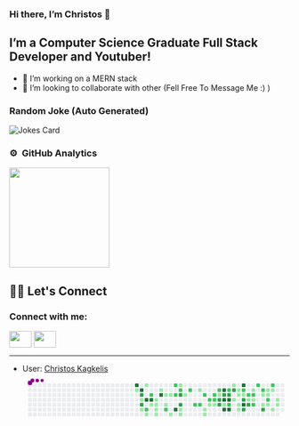 ### Hi there, I’m Christos 👋
## I’m a  Computer Science Graduate Full Stack Developer and Youtuber! 
- 🔭 I’m  working on a MERN stack  
- 👯 I’m looking to collaborate with other (Fell Free To Message Me :) )


### Random Joke (Auto Generated)

![Jokes Card](https://readme-jokes.vercel.app/api)


### ⚙️ &nbsp;GitHub Analytics

<p align="left">
<a href="https://github.com/chriskappa">

  <img height="180em" src="https://github-readme-stats-eight-theta.vercel.app/api/top-langs/?username=chriskappa&layout=compact&langs_count=8&theme=algolia"/>
</a>
</p>

## 🙋‍♀️ Let's Connect
<h3 align="left">Connect with me:</h3>
<p align="left">
<!-- <a href="your link" target="blank"><img align="center" src="https://cdn.jsdelivr.net/npm/simple-icons@3.0.1/icons/twitter.svg" alt="" height="30" width="40" /></a> -->
<a href="https://www.linkedin.com/in/christos-kagkelis-640a7b203/"  target="_blank"><img align="center" src="https://cdn.jsdelivr.net/npm/simple-icons@3.0.1/icons/linkedin.svg" alt="" height="30" width="40" /></a>
<!-- <a href="link" target="blank"><img align="center" src="https://cdn.jsdelivr.net/npm/simple-icons@3.0.1/icons/instagram.svg" alt="" height="30" width="40" /></a> -->
<a href="https://www.youtube.com/c/TopTenGR"  target="_blank"><img align="center" src="https://cdn.jsdelivr.net/npm/simple-icons@3.0.1/icons/youtube.svg" alt="" height="30" width="40" /></a>
</p>

<hr/>

* User: [Christos Kagkelis](https://github.com/chriskappa)
<svg viewBox="-16 -32 880 192" width="880" height="192" xmlns="http://www.w3.org/2000/svg"><desc>Generated with https://github.com/Platane/snk</desc><style>@keyframes c0{80.3%{fill:var(--c4)}80.32%,to{fill:var(--ce)}}@keyframes c1{5.24%{fill:var(--c1)}5.26%,to{fill:var(--ce)}}@keyframes c2{79.86%{fill:var(--c4)}79.88%,to{fill:var(--ce)}}@keyframes c3{61.26%{fill:var(--c3)}61.28%,to{fill:var(--ce)}}@keyframes c4{61.04%{fill:var(--c1)}61.06%,to{fill:var(--ce)}}@keyframes c5{77.45%{fill:var(--c3)}77.47%,to{fill:var(--ce)}}@keyframes c6{6.34%{fill:var(--c1)}6.36%,to{fill:var(--ce)}}@keyframes c7{10.27%{fill:var(--c1)}10.29%,to{fill:var(--ce)}}@keyframes c8{77.89%{fill:var(--c4)}77.91%,to{fill:var(--ce)}}@keyframes c9{42.44%{fill:var(--c2)}42.46%,to{fill:var(--ce)}}@keyframes ca{6.77%{fill:var(--c1)}6.79%,to{fill:var(--ce)}}@keyframes cb{43.75%{fill:var(--c2)}43.77%,to{fill:var(--ce)}}@keyframes cc{78.11%{fill:var(--c4)}78.13%,to{fill:var(--ce)}}@keyframes cd{11.81%{fill:var(--c1)}11.83%,to{fill:var(--ce)}}@keyframes ce{7.87%{fill:var(--c1)}7.89%,to{fill:var(--ce)}}@keyframes cf{7.65%{fill:var(--c1)}7.67%,to{fill:var(--ce)}}@keyframes cg{7.43%{fill:var(--c1)}7.45%,to{fill:var(--ce)}}@keyframes ch{7.21%{fill:var(--c1)}7.23%,to{fill:var(--ce)}}@keyframes ci{9.4%{fill:var(--c1)}9.42%,to{fill:var(--ce)}}@keyframes cj{78.76%{fill:var(--c4)}78.78%,to{fill:var(--ce)}}@keyframes ck{8.52%{fill:var(--c1)}8.54%,to{fill:var(--ce)}}@keyframes cl{12.9%{fill:var(--c1)}12.92%,to{fill:var(--ce)}}@keyframes cm{41.57%{fill:var(--c2)}41.59%,to{fill:var(--ce)}}@keyframes cn{8.74%{fill:var(--c1)}8.76%,to{fill:var(--ce)}}@keyframes co{13.56%{fill:var(--c1)}13.58%,to{fill:var(--ce)}}@keyframes cp{40.03%{fill:var(--c2)}40.05%,to{fill:var(--ce)}}@keyframes cq{40.47%{fill:var(--c2)}40.49%,to{fill:var(--ce)}}@keyframes cr{83.14%{fill:var(--c4)}83.16%,to{fill:var(--ce)}}@keyframes cs{15.74%{fill:var(--c1)}15.76%,to{fill:var(--ce)}}@keyframes ct{39.6%{fill:var(--c2)}39.62%,to{fill:var(--ce)}}@keyframes cu{75.26%{fill:var(--c3)}75.28%,to{fill:var(--ce)}}@keyframes cv{74.83%{fill:var(--c3)}74.85%,to{fill:var(--ce)}}@keyframes cw{14.21%{fill:var(--c1)}14.23%,to{fill:var(--ce)}}@keyframes cx{13.99%{fill:var(--c1)}14.01%,to{fill:var(--ce)}}@keyframes cy{15.09%{fill:var(--c1)}15.11%,to{fill:var(--ce)}}@keyframes cz{39.16%{fill:var(--c2)}39.18%,to{fill:var(--ce)}}@keyframes c10{38.28%{fill:var(--c2)}38.3%,to{fill:var(--ce)}}@keyframes c11{17.28%{fill:var(--c1)}17.3%,to{fill:var(--ce)}}@keyframes c12{38.06%{fill:var(--c2)}38.08%,to{fill:var(--ce)}}@keyframes c13{37.41%{fill:var(--c2)}37.43%,to{fill:var(--ce)}}@keyframes c14{19.25%{fill:var(--c1)}19.27%,to{fill:var(--ce)}}@keyframes c15{19.46%{fill:var(--c1)}19.48%,to{fill:var(--ce)}}@keyframes c16{36.97%{fill:var(--c2)}36.99%,to{fill:var(--ce)}}@keyframes c17{18.37%{fill:var(--c1)}18.39%,to{fill:var(--ce)}}@keyframes c18{36.53%{fill:var(--c2)}36.55%,to{fill:var(--ce)}}@keyframes c19{36.75%{fill:var(--c2)}36.77%,to{fill:var(--ce)}}@keyframes c1a{18.59%{fill:var(--c1)}18.61%,to{fill:var(--ce)}}@keyframes c1b{36.1%{fill:var(--c2)}36.12%,to{fill:var(--ce)}}@keyframes c1c{36.31%{fill:var(--c1)}36.33%,to{fill:var(--ce)}}@keyframes c1d{67.17%{fill:var(--c3)}67.19%,to{fill:var(--ce)}}@keyframes c1e{56.01%{fill:var(--c3)}56.03%,to{fill:var(--ce)}}@keyframes c1f{86.64%{fill:var(--c4)}86.66%,to{fill:var(--ce)}}@keyframes c1g{66.73%{fill:var(--c3)}66.75%,to{fill:var(--ce)}}@keyframes c1h{86.2%{fill:var(--c4)}86.22%,to{fill:var(--ce)}}@keyframes c1i{55.79%{fill:var(--c1)}55.81%,to{fill:var(--ce)}}@keyframes c1j{85.33%{fill:var(--c4)}85.35%,to{fill:var(--ce)}}@keyframes c1k{65.85%{fill:var(--c2)}65.87%,to{fill:var(--ce)}}@keyframes c1l{66.51%{fill:var(--c3)}66.53%,to{fill:var(--ce)}}@keyframes c1m{85.99%{fill:var(--c4)}86.01%,to{fill:var(--ce)}}@keyframes c1n{55.57%{fill:var(--c2)}55.59%,to{fill:var(--ce)}}@keyframes c1o{85.55%{fill:var(--c4)}85.57%,to{fill:var(--ce)}}@keyframes c1p{22.53%{fill:var(--c1)}22.55%,to{fill:var(--ce)}}@keyframes c1q{66.07%{fill:var(--c3)}66.09%,to{fill:var(--ce)}}@keyframes c1r{31.06%{fill:var(--c1)}31.08%,to{fill:var(--ce)}}@keyframes c1s{22.09%{fill:var(--c1)}22.11%,to{fill:var(--ce)}}@keyframes c1t{21.87%{fill:var(--c1)}21.89%,to{fill:var(--ce)}}@keyframes c1u{21.43%{fill:var(--c1)}21.45%,to{fill:var(--ce)}}@keyframes c1v{21.22%{fill:var(--c1)}21.24%,to{fill:var(--ce)}}@keyframes c1w{87.74%{fill:var(--c4)}87.76%,to{fill:var(--ce)}}@keyframes c1x{48.57%{fill:var(--c2)}48.59%,to{fill:var(--ce)}}@keyframes c1y{34.34%{fill:var(--c1)}34.36%,to{fill:var(--ce)}}@keyframes c1z{68.7%{fill:var(--c3)}68.72%,to{fill:var(--ce)}}@keyframes c20{89.05%{fill:var(--c4)}89.07%,to{fill:var(--ce)}}@keyframes c21{69.57%{fill:var(--c3)}69.59%,to{fill:var(--ce)}}@keyframes c22{34.13%{fill:var(--c2)}34.15%,to{fill:var(--ce)}}@keyframes c23{33.91%{fill:var(--c1)}33.93%,to{fill:var(--ce)}}@keyframes c24{69.14%{fill:var(--c3)}69.16%,to{fill:var(--ce)}}@keyframes c25{24.06%{fill:var(--c1)}24.08%,to{fill:var(--ce)}}@keyframes c26{49.22%{fill:var(--c2)}49.24%,to{fill:var(--ce)}}@keyframes c27{33.69%{fill:var(--c1)}33.71%,to{fill:var(--ce)}}@keyframes c28{49.66%{fill:var(--c2)}49.68%,to{fill:var(--ce)}}@keyframes c29{51.63%{fill:var(--c2)}51.65%,to{fill:var(--ce)}}@keyframes c2a{51.19%{fill:var(--c2)}51.21%,to{fill:var(--ce)}}@keyframes c2b{24.72%{fill:var(--c1)}24.74%,to{fill:var(--ce)}}@keyframes c2c{26.9%{fill:var(--c1)}26.92%,to{fill:var(--ce)}}@keyframes c2d{70.89%{fill:var(--c3)}70.91%,to{fill:var(--ce)}}@keyframes c2e{25.15%{fill:var(--c1)}25.17%,to{fill:var(--ce)}}@keyframes c2f{24.94%{fill:var(--c1)}24.96%,to{fill:var(--ce)}}@keyframes c2g{50.54%{fill:var(--c2)}50.56%,to{fill:var(--ce)}}@keyframes c2h{26.69%{fill:var(--c1)}26.71%,to{fill:var(--ce)}}@keyframes c2i{52.73%{fill:var(--c2)}52.75%,to{fill:var(--ce)}}@keyframes c2j{25.37%{fill:var(--c1)}25.39%,to{fill:var(--ce)}}@keyframes c2k{28.44%{fill:var(--c1)}28.46%,to{fill:var(--ce)}}@keyframes c2l{26.03%{fill:var(--c1)}26.05%,to{fill:var(--ce)}}@keyframes c2m{26.25%{fill:var(--c1)}26.27%,to{fill:var(--ce)}}@keyframes u0{5.24%{transform:scale(0,1)}5.26%,6.34%{transform:scale(.02,1)}6.36%,6.77%{transform:scale(.05,1)}6.79%,7.21%{transform:scale(.07,1)}7.23%,7.43%{transform:scale(.1,1)}7.45%,7.65%{transform:scale(.12,1)}7.67%,7.87%{transform:scale(.15,1)}7.89%,8.52%{transform:scale(.17,1)}8.54%,8.74%{transform:scale(.2,1)}8.76%,9.4%{transform:scale(.22,1)}10.27%,9.42%{transform:scale(.24,1)}10.29%,11.81%{transform:scale(.27,1)}11.83%,12.9%{transform:scale(.29,1)}12.92%,13.56%{transform:scale(.32,1)}13.58%,13.99%{transform:scale(.34,1)}14.01%,14.21%{transform:scale(.37,1)}14.23%,15.09%{transform:scale(.39,1)}15.11%,15.74%{transform:scale(.41,1)}15.76%,17.28%{transform:scale(.44,1)}17.3%,18.37%{transform:scale(.46,1)}18.39%,18.59%{transform:scale(.49,1)}18.61%,19.25%{transform:scale(.51,1)}19.27%,19.46%{transform:scale(.54,1)}19.48%,21.22%{transform:scale(.56,1)}21.24%,21.43%{transform:scale(.59,1)}21.45%,21.87%{transform:scale(.61,1)}21.89%,22.09%{transform:scale(.63,1)}22.11%,22.53%{transform:scale(.66,1)}22.55%,24.06%{transform:scale(.68,1)}24.08%,24.72%{transform:scale(.71,1)}24.74%,24.94%{transform:scale(.73,1)}24.96%,25.15%{transform:scale(.76,1)}25.17%,25.37%{transform:scale(.78,1)}25.39%,26.03%{transform:scale(.8,1)}26.05%,26.25%{transform:scale(.83,1)}26.27%,26.69%{transform:scale(.85,1)}26.71%,26.9%{transform:scale(.88,1)}26.92%,28.44%{transform:scale(.9,1)}28.46%,31.06%{transform:scale(.93,1)}31.08%,33.69%{transform:scale(.95,1)}33.71%,33.91%{transform:scale(.98,1)}33.93%,to{transform:scale(1,1)}}@keyframes u1{34.13%{transform:scale(0,1)}34.15%,to{transform:scale(1,1)}}@keyframes u2{34.34%{transform:scale(0,1)}34.36%,to{transform:scale(1,1)}}@keyframes u3{36.1%{transform:scale(0,1)}36.12%,to{transform:scale(1,1)}}@keyframes u4{36.31%{transform:scale(0,1)}36.33%,to{transform:scale(1,1)}}@keyframes u5{36.53%{transform:scale(0,1)}36.55%,36.75%{transform:scale(.05,1)}36.77%,36.97%{transform:scale(.1,1)}36.99%,37.41%{transform:scale(.14,1)}37.43%,38.06%{transform:scale(.19,1)}38.08%,38.28%{transform:scale(.24,1)}38.3%,39.16%{transform:scale(.29,1)}39.18%,39.6%{transform:scale(.33,1)}39.62%,40.03%{transform:scale(.38,1)}40.05%,40.47%{transform:scale(.43,1)}40.49%,41.57%{transform:scale(.48,1)}41.59%,42.44%{transform:scale(.52,1)}42.46%,43.75%{transform:scale(.57,1)}43.77%,48.57%{transform:scale(.62,1)}48.59%,49.22%{transform:scale(.67,1)}49.24%,49.66%{transform:scale(.71,1)}49.68%,50.54%{transform:scale(.76,1)}50.56%,51.19%{transform:scale(.81,1)}51.21%,51.63%{transform:scale(.86,1)}51.65%,52.73%{transform:scale(.9,1)}52.75%,55.57%{transform:scale(.95,1)}55.59%,to{transform:scale(1,1)}}@keyframes u6{55.79%{transform:scale(0,1)}55.81%,to{transform:scale(1,1)}}@keyframes u7{56.01%{transform:scale(0,1)}56.03%,to{transform:scale(1,1)}}@keyframes u8{61.04%{transform:scale(0,1)}61.06%,to{transform:scale(1,1)}}@keyframes u9{61.26%{transform:scale(0,1)}61.28%,to{transform:scale(1,1)}}@keyframes ua{65.85%{transform:scale(0,1)}65.87%,to{transform:scale(1,1)}}@keyframes ub{66.07%{transform:scale(0,1)}66.09%,66.51%{transform:scale(.09,1)}66.53%,66.73%{transform:scale(.18,1)}66.75%,67.17%{transform:scale(.27,1)}67.19%,68.7%{transform:scale(.36,1)}68.72%,69.14%{transform:scale(.45,1)}69.16%,69.57%{transform:scale(.55,1)}69.59%,70.89%{transform:scale(.64,1)}70.91%,74.83%{transform:scale(.73,1)}74.85%,75.26%{transform:scale(.82,1)}75.28%,77.45%{transform:scale(.91,1)}77.47%,to{transform:scale(1,1)}}@keyframes uc{77.89%{transform:scale(0,1)}77.91%,78.11%{transform:scale(.08,1)}78.13%,78.76%{transform:scale(.15,1)}78.78%,79.86%{transform:scale(.23,1)}79.88%,80.3%{transform:scale(.31,1)}80.32%,83.14%{transform:scale(.38,1)}83.16%,85.33%{transform:scale(.46,1)}85.35%,85.55%{transform:scale(.54,1)}85.57%,85.99%{transform:scale(.62,1)}86.01%,86.2%{transform:scale(.69,1)}86.22%,86.64%{transform:scale(.77,1)}86.66%,87.74%{transform:scale(.85,1)}87.76%,89.05%{transform:scale(.92,1)}89.07%,to{transform:scale(1,1)}}@keyframes s0{0%,99.78%{transform:translate(0,-16px)}.22%{transform:translate(0,0)}4.81%{transform:translate(336px,0)}5.03%{transform:translate(336px,16px)}5.25%,80.53%{transform:translate(352px,16px)}6.13%{transform:translate(352px,80px)}6.35%{transform:translate(368px,80px)}6.56%{transform:translate(368px,96px)}7.22%{transform:translate(416px,96px)}7.88%,76.59%{transform:translate(416px,48px)}76.15%,8.32%{transform:translate(448px,48px)}40.92%,75.93%,8.53%{transform:translate(448px,32px)}8.75%{transform:translate(464px,32px)}8.97%{transform:translate(464px,16px)}78.99%,9.41%{transform:translate(432px,16px)}9.63%{transform:translate(432px,0)}10.28%{transform:translate(384px,0)}10.5%,61.71%{transform:translate(384px,16px)}10.94%{transform:translate(416px,16px)}11.6%,43.11%,76.81%{transform:translate(416px,64px)}11.82%{transform:translate(400px,64px)}12.04%{transform:translate(400px,80px)}12.47%{transform:translate(432px,80px)}12.69%{transform:translate(432px,64px)}13.13%{transform:translate(464px,64px)}13.57%{transform:translate(464px,96px)}14%{transform:translate(496px,96px)}14.22%{transform:translate(496px,80px)}14.44%,57.77%{transform:translate(512px,80px)}15.54%{transform:translate(512px,0)}15.75%,39.82%{transform:translate(496px,0)}15.97%{transform:translate(496px,-16px)}16.85%{transform:translate(560px,-16px)}17.72%{transform:translate(560px,48px)}17.94%{transform:translate(576px,48px)}18.16%{transform:translate(576px,64px)}18.6%{transform:translate(608px,64px)}18.82%{transform:translate(608px,80px)}19.26%{transform:translate(576px,80px)}19.47%{transform:translate(576px,96px)}21.01%,30.2%,31.95%{transform:translate(688px,96px)}22.32%,35.01%,48.14%{transform:translate(688px,0)}22.54%{transform:translate(672px,0)}22.76%{transform:translate(672px,-16px)}23.63%{transform:translate(736px,-16px)}24.07%,49.02%{transform:translate(736px,16px)}24.29%{transform:translate(752px,16px)}24.51%{transform:translate(752px,32px)}24.95%{transform:translate(784px,32px)}25.16%,50.98%{transform:translate(784px,16px)}25.6%{transform:translate(816px,16px)}26.26%{transform:translate(816px,64px)}26.91%{transform:translate(768px,64px)}27.35%{transform:translate(768px,32px)}27.79%,53.17%{transform:translate(800px,32px)}28.45%{transform:translate(800px,80px)}28.67%{transform:translate(784px,80px)}28.88%{transform:translate(784px,96px)}30.85%,68.49%{transform:translate(688px,48px)}31.07%{transform:translate(672px,48px)}31.29%{transform:translate(672px,64px)}31.51%,55.14%,68.27%,72.21%{transform:translate(688px,64px)}32.6%{transform:translate(736px,96px)}32.82%{transform:translate(736px,80px)}33.04%{transform:translate(752px,80px)}33.48%{transform:translate(752px,48px)}33.92%,68.93%{transform:translate(720px,48px)}34.14%{transform:translate(720px,32px)}34.57%,54.7%{transform:translate(688px,32px)}35.89%,47.26%{transform:translate(624px,0)}36.32%,66.96%{transform:translate(624px,32px)}36.54%{transform:translate(608px,32px)}36.76%{transform:translate(608px,48px)}36.98%{transform:translate(592px,48px)}37.2%{transform:translate(592px,32px)}37.64%{transform:translate(560px,32px)}38.07%{transform:translate(560px,64px)}38.29%{transform:translate(544px,64px)}38.95%{transform:translate(544px,16px)}39.61%{transform:translate(496px,16px)}40.04%{transform:translate(480px,0)}40.48%{transform:translate(480px,32px)}41.58%{transform:translate(448px,80px)}42.45%{transform:translate(384px,80px)}42.67%{transform:translate(384px,64px)}43.54%{transform:translate(416px,32px)}43.76%{transform:translate(400px,32px)}43.98%,61.93%{transform:translate(400px,16px)}47.05%{transform:translate(624px,16px)}48.36%{transform:translate(688px,16px)}49.67%{transform:translate(736px,64px)}50.33%{transform:translate(784px,64px)}51.2%{transform:translate(768px,16px)}51.42%{transform:translate(768px,0)}51.64%{transform:translate(752px,0)}51.86%{transform:translate(752px,-16px)}52.52%{transform:translate(800px,-16px)}57.33%{transform:translate(528px,64px)}57.55%{transform:translate(528px,80px)}57.99%{transform:translate(512px,96px)}60.18%{transform:translate(352px,96px)}60.83%{transform:translate(352px,48px)}61.05%,77.68%{transform:translate(368px,48px)}61.27%{transform:translate(368px,32px)}61.49%{transform:translate(384px,32px)}62.14%{transform:translate(400px,0)}65.65%{transform:translate(656px,0)}65.86%{transform:translate(656px,16px)}66.08%{transform:translate(672px,16px)}66.3%{transform:translate(672px,32px)}67.4%{transform:translate(624px,64px)}69.37%{transform:translate(720px,80px)}69.58%{transform:translate(704px,80px)}69.8%{transform:translate(704px,96px)}70.68%{transform:translate(768px,96px)}70.9%{transform:translate(768px,80px)}71.99%{transform:translate(688px,80px)}74.84%{transform:translate(496px,64px)}75.27%{transform:translate(496px,32px)}77.46%{transform:translate(368px,64px)}78.56%{transform:translate(432px,48px)}79.87%{transform:translate(368px,16px)}80.09%{transform:translate(368px,0)}80.31%{transform:translate(352px,0)}82.28%{transform:translate(480px,16px)}83.15%{transform:translate(480px,80px)}85.56%{transform:translate(656px,80px)}86%{transform:translate(656px,48px)}86.21%{transform:translate(640px,48px)}86.65%{transform:translate(640px,16px)}87.53%,88.4%{transform:translate(704px,16px)}87.75%{transform:translate(704px,0)}87.96%{transform:translate(720px,0)}88.18%{transform:translate(720px,16px)}89.06%{transform:translate(704px,64px)}97.59%{transform:translate(80px,64px)}98.25%{transform:translate(80px,16px)}98.47%{transform:translate(64px,16px)}98.69%{transform:translate(64px,0)}98.91%{transform:translate(48px,0)}99.12%{transform:translate(48px,-16px)}}@keyframes s1{0%,99.78%{transform:translate(16px,-16px)}.22%{transform:translate(0,-16px)}.44%{transform:translate(0,0)}5.03%{transform:translate(336px,0)}5.25%{transform:translate(336px,16px)}5.47%,80.74%{transform:translate(352px,16px)}6.35%{transform:translate(352px,80px)}6.56%{transform:translate(368px,80px)}6.78%{transform:translate(368px,96px)}7.44%{transform:translate(416px,96px)}76.81%,8.1%{transform:translate(416px,48px)}76.37%,8.53%{transform:translate(448px,48px)}41.14%,76.15%,8.75%{transform:translate(448px,32px)}8.97%{transform:translate(464px,32px)}9.19%{transform:translate(464px,16px)}79.21%,9.63%{transform:translate(432px,16px)}9.85%{transform:translate(432px,0)}10.5%{transform:translate(384px,0)}10.72%,61.93%{transform:translate(384px,16px)}11.16%{transform:translate(416px,16px)}11.82%,43.33%,77.02%{transform:translate(416px,64px)}12.04%{transform:translate(400px,64px)}12.25%{transform:translate(400px,80px)}12.69%{transform:translate(432px,80px)}12.91%{transform:translate(432px,64px)}13.35%{transform:translate(464px,64px)}13.79%{transform:translate(464px,96px)}14.22%{transform:translate(496px,96px)}14.44%{transform:translate(496px,80px)}14.66%,57.99%{transform:translate(512px,80px)}15.75%{transform:translate(512px,0)}15.97%,40.04%{transform:translate(496px,0)}16.19%{transform:translate(496px,-16px)}17.07%{transform:translate(560px,-16px)}17.94%{transform:translate(560px,48px)}18.16%{transform:translate(576px,48px)}18.38%{transform:translate(576px,64px)}18.82%{transform:translate(608px,64px)}19.04%{transform:translate(608px,80px)}19.47%{transform:translate(576px,80px)}19.69%{transform:translate(576px,96px)}21.23%,30.42%,32.17%{transform:translate(688px,96px)}22.54%,35.23%,48.36%{transform:translate(688px,0)}22.76%{transform:translate(672px,0)}22.98%{transform:translate(672px,-16px)}23.85%{transform:translate(736px,-16px)}24.29%,49.23%{transform:translate(736px,16px)}24.51%{transform:translate(752px,16px)}24.73%{transform:translate(752px,32px)}25.16%{transform:translate(784px,32px)}25.38%,51.2%{transform:translate(784px,16px)}25.82%{transform:translate(816px,16px)}26.48%{transform:translate(816px,64px)}27.13%{transform:translate(768px,64px)}27.57%{transform:translate(768px,32px)}28.01%,53.39%{transform:translate(800px,32px)}28.67%{transform:translate(800px,80px)}28.88%{transform:translate(784px,80px)}29.1%{transform:translate(784px,96px)}31.07%,68.71%{transform:translate(688px,48px)}31.29%{transform:translate(672px,48px)}31.51%{transform:translate(672px,64px)}31.73%,55.36%,68.49%,72.43%{transform:translate(688px,64px)}32.82%{transform:translate(736px,96px)}33.04%{transform:translate(736px,80px)}33.26%{transform:translate(752px,80px)}33.7%{transform:translate(752px,48px)}34.14%,69.15%{transform:translate(720px,48px)}34.35%{transform:translate(720px,32px)}34.79%,54.92%{transform:translate(688px,32px)}36.11%,47.48%{transform:translate(624px,0)}36.54%,67.18%{transform:translate(624px,32px)}36.76%{transform:translate(608px,32px)}36.98%{transform:translate(608px,48px)}37.2%{transform:translate(592px,48px)}37.42%{transform:translate(592px,32px)}37.86%{transform:translate(560px,32px)}38.29%{transform:translate(560px,64px)}38.51%{transform:translate(544px,64px)}39.17%{transform:translate(544px,16px)}39.82%{transform:translate(496px,16px)}40.26%{transform:translate(480px,0)}40.7%{transform:translate(480px,32px)}41.79%{transform:translate(448px,80px)}42.67%{transform:translate(384px,80px)}42.89%{transform:translate(384px,64px)}43.76%{transform:translate(416px,32px)}43.98%{transform:translate(400px,32px)}44.2%,62.14%{transform:translate(400px,16px)}47.26%{transform:translate(624px,16px)}48.58%{transform:translate(688px,16px)}49.89%{transform:translate(736px,64px)}50.55%{transform:translate(784px,64px)}51.42%{transform:translate(768px,16px)}51.64%{transform:translate(768px,0)}51.86%{transform:translate(752px,0)}52.08%{transform:translate(752px,-16px)}52.74%{transform:translate(800px,-16px)}57.55%{transform:translate(528px,64px)}57.77%{transform:translate(528px,80px)}58.21%{transform:translate(512px,96px)}60.39%{transform:translate(352px,96px)}61.05%{transform:translate(352px,48px)}61.27%,77.9%{transform:translate(368px,48px)}61.49%{transform:translate(368px,32px)}61.71%{transform:translate(384px,32px)}62.36%{transform:translate(400px,0)}65.86%{transform:translate(656px,0)}66.08%{transform:translate(656px,16px)}66.3%{transform:translate(672px,16px)}66.52%{transform:translate(672px,32px)}67.61%{transform:translate(624px,64px)}69.58%{transform:translate(720px,80px)}69.8%{transform:translate(704px,80px)}70.02%{transform:translate(704px,96px)}70.9%{transform:translate(768px,96px)}71.12%{transform:translate(768px,80px)}72.21%{transform:translate(688px,80px)}75.05%{transform:translate(496px,64px)}75.49%{transform:translate(496px,32px)}77.68%{transform:translate(368px,64px)}78.77%{transform:translate(432px,48px)}80.09%{transform:translate(368px,16px)}80.31%{transform:translate(368px,0)}80.53%{transform:translate(352px,0)}82.49%{transform:translate(480px,16px)}83.37%{transform:translate(480px,80px)}85.78%{transform:translate(656px,80px)}86.21%{transform:translate(656px,48px)}86.43%{transform:translate(640px,48px)}86.87%{transform:translate(640px,16px)}87.75%,88.62%{transform:translate(704px,16px)}87.96%{transform:translate(704px,0)}88.18%{transform:translate(720px,0)}88.4%{transform:translate(720px,16px)}89.28%{transform:translate(704px,64px)}97.81%{transform:translate(80px,64px)}98.47%{transform:translate(80px,16px)}98.69%{transform:translate(64px,16px)}98.91%{transform:translate(64px,0)}99.12%{transform:translate(48px,0)}99.34%{transform:translate(48px,-16px)}}@keyframes s2{0%,99.78%{transform:translate(32px,-16px)}.44%{transform:translate(0,-16px)}.66%{transform:translate(0,0)}5.25%{transform:translate(336px,0)}5.47%{transform:translate(336px,16px)}5.69%,80.96%{transform:translate(352px,16px)}6.56%{transform:translate(352px,80px)}6.78%{transform:translate(368px,80px)}7%{transform:translate(368px,96px)}7.66%{transform:translate(416px,96px)}77.02%,8.32%{transform:translate(416px,48px)}76.59%,8.75%{transform:translate(448px,48px)}41.36%,76.37%,8.97%{transform:translate(448px,32px)}9.19%{transform:translate(464px,32px)}9.41%{transform:translate(464px,16px)}79.43%,9.85%{transform:translate(432px,16px)}10.07%{transform:translate(432px,0)}10.72%{transform:translate(384px,0)}10.94%,62.14%{transform:translate(384px,16px)}11.38%{transform:translate(416px,16px)}12.04%,43.54%,77.24%{transform:translate(416px,64px)}12.25%{transform:translate(400px,64px)}12.47%{transform:translate(400px,80px)}12.91%{transform:translate(432px,80px)}13.13%{transform:translate(432px,64px)}13.57%{transform:translate(464px,64px)}14%{transform:translate(464px,96px)}14.44%{transform:translate(496px,96px)}14.66%{transform:translate(496px,80px)}14.88%,58.21%{transform:translate(512px,80px)}15.97%{transform:translate(512px,0)}16.19%,40.26%{transform:translate(496px,0)}16.41%{transform:translate(496px,-16px)}17.29%{transform:translate(560px,-16px)}18.16%{transform:translate(560px,48px)}18.38%{transform:translate(576px,48px)}18.6%{transform:translate(576px,64px)}19.04%{transform:translate(608px,64px)}19.26%{transform:translate(608px,80px)}19.69%{transform:translate(576px,80px)}19.91%{transform:translate(576px,96px)}21.44%,30.63%,32.39%{transform:translate(688px,96px)}22.76%,35.45%,48.58%{transform:translate(688px,0)}22.98%{transform:translate(672px,0)}23.19%{transform:translate(672px,-16px)}24.07%{transform:translate(736px,-16px)}24.51%,49.45%{transform:translate(736px,16px)}24.73%{transform:translate(752px,16px)}24.95%{transform:translate(752px,32px)}25.38%{transform:translate(784px,32px)}25.6%,51.42%{transform:translate(784px,16px)}26.04%{transform:translate(816px,16px)}26.7%{transform:translate(816px,64px)}27.35%{transform:translate(768px,64px)}27.79%{transform:translate(768px,32px)}28.23%,53.61%{transform:translate(800px,32px)}28.88%{transform:translate(800px,80px)}29.1%{transform:translate(784px,80px)}29.32%{transform:translate(784px,96px)}31.29%,68.93%{transform:translate(688px,48px)}31.51%{transform:translate(672px,48px)}31.73%{transform:translate(672px,64px)}31.95%,55.58%,68.71%,72.65%{transform:translate(688px,64px)}33.04%{transform:translate(736px,96px)}33.26%{transform:translate(736px,80px)}33.48%{transform:translate(752px,80px)}33.92%{transform:translate(752px,48px)}34.35%,69.37%{transform:translate(720px,48px)}34.57%{transform:translate(720px,32px)}35.01%,55.14%{transform:translate(688px,32px)}36.32%,47.7%{transform:translate(624px,0)}36.76%,67.4%{transform:translate(624px,32px)}36.98%{transform:translate(608px,32px)}37.2%{transform:translate(608px,48px)}37.42%{transform:translate(592px,48px)}37.64%{transform:translate(592px,32px)}38.07%{transform:translate(560px,32px)}38.51%{transform:translate(560px,64px)}38.73%{transform:translate(544px,64px)}39.39%{transform:translate(544px,16px)}40.04%{transform:translate(496px,16px)}40.48%{transform:translate(480px,0)}40.92%{transform:translate(480px,32px)}42.01%{transform:translate(448px,80px)}42.89%{transform:translate(384px,80px)}43.11%{transform:translate(384px,64px)}43.98%{transform:translate(416px,32px)}44.2%{transform:translate(400px,32px)}44.42%,62.36%{transform:translate(400px,16px)}47.48%{transform:translate(624px,16px)}48.8%{transform:translate(688px,16px)}50.11%{transform:translate(736px,64px)}50.77%{transform:translate(784px,64px)}51.64%{transform:translate(768px,16px)}51.86%{transform:translate(768px,0)}52.08%{transform:translate(752px,0)}52.3%{transform:translate(752px,-16px)}52.95%{transform:translate(800px,-16px)}57.77%{transform:translate(528px,64px)}57.99%{transform:translate(528px,80px)}58.42%{transform:translate(512px,96px)}60.61%{transform:translate(352px,96px)}61.27%{transform:translate(352px,48px)}61.49%,78.12%{transform:translate(368px,48px)}61.71%{transform:translate(368px,32px)}61.93%{transform:translate(384px,32px)}62.58%{transform:translate(400px,0)}66.08%{transform:translate(656px,0)}66.3%{transform:translate(656px,16px)}66.52%{transform:translate(672px,16px)}66.74%{transform:translate(672px,32px)}67.83%{transform:translate(624px,64px)}69.8%{transform:translate(720px,80px)}70.02%{transform:translate(704px,80px)}70.24%{transform:translate(704px,96px)}71.12%{transform:translate(768px,96px)}71.33%{transform:translate(768px,80px)}72.43%{transform:translate(688px,80px)}75.27%{transform:translate(496px,64px)}75.71%{transform:translate(496px,32px)}77.9%{transform:translate(368px,64px)}78.99%{transform:translate(432px,48px)}80.31%{transform:translate(368px,16px)}80.53%{transform:translate(368px,0)}80.74%{transform:translate(352px,0)}82.71%{transform:translate(480px,16px)}83.59%{transform:translate(480px,80px)}86%{transform:translate(656px,80px)}86.43%{transform:translate(656px,48px)}86.65%{transform:translate(640px,48px)}87.09%{transform:translate(640px,16px)}87.96%,88.84%{transform:translate(704px,16px)}88.18%{transform:translate(704px,0)}88.4%{transform:translate(720px,0)}88.62%{transform:translate(720px,16px)}89.5%{transform:translate(704px,64px)}98.03%{transform:translate(80px,64px)}98.69%{transform:translate(80px,16px)}98.91%{transform:translate(64px,16px)}99.12%{transform:translate(64px,0)}99.34%{transform:translate(48px,0)}99.56%{transform:translate(48px,-16px)}}@keyframes s3{0%,99.78%{transform:translate(48px,-16px)}.66%{transform:translate(0,-16px)}.88%{transform:translate(0,0)}5.47%{transform:translate(336px,0)}5.69%{transform:translate(336px,16px)}5.91%,81.18%{transform:translate(352px,16px)}6.78%{transform:translate(352px,80px)}7%{transform:translate(368px,80px)}7.22%{transform:translate(368px,96px)}7.88%{transform:translate(416px,96px)}77.24%,8.53%{transform:translate(416px,48px)}76.81%,8.97%{transform:translate(448px,48px)}41.58%,76.59%,9.19%{transform:translate(448px,32px)}9.41%{transform:translate(464px,32px)}9.63%{transform:translate(464px,16px)}10.07%,79.65%{transform:translate(432px,16px)}10.28%{transform:translate(432px,0)}10.94%{transform:translate(384px,0)}11.16%,62.36%{transform:translate(384px,16px)}11.6%{transform:translate(416px,16px)}12.25%,43.76%,77.46%{transform:translate(416px,64px)}12.47%{transform:translate(400px,64px)}12.69%{transform:translate(400px,80px)}13.13%{transform:translate(432px,80px)}13.35%{transform:translate(432px,64px)}13.79%{transform:translate(464px,64px)}14.22%{transform:translate(464px,96px)}14.66%{transform:translate(496px,96px)}14.88%{transform:translate(496px,80px)}15.1%,58.42%{transform:translate(512px,80px)}16.19%{transform:translate(512px,0)}16.41%,40.48%{transform:translate(496px,0)}16.63%{transform:translate(496px,-16px)}17.51%{transform:translate(560px,-16px)}18.38%{transform:translate(560px,48px)}18.6%{transform:translate(576px,48px)}18.82%{transform:translate(576px,64px)}19.26%{transform:translate(608px,64px)}19.47%{transform:translate(608px,80px)}19.91%{transform:translate(576px,80px)}20.13%{transform:translate(576px,96px)}21.66%,30.85%,32.6%{transform:translate(688px,96px)}22.98%,35.67%,48.8%{transform:translate(688px,0)}23.19%{transform:translate(672px,0)}23.41%{transform:translate(672px,-16px)}24.29%{transform:translate(736px,-16px)}24.73%,49.67%{transform:translate(736px,16px)}24.95%{transform:translate(752px,16px)}25.16%{transform:translate(752px,32px)}25.6%{transform:translate(784px,32px)}25.82%,51.64%{transform:translate(784px,16px)}26.26%{transform:translate(816px,16px)}26.91%{transform:translate(816px,64px)}27.57%{transform:translate(768px,64px)}28.01%{transform:translate(768px,32px)}28.45%,53.83%{transform:translate(800px,32px)}29.1%{transform:translate(800px,80px)}29.32%{transform:translate(784px,80px)}29.54%{transform:translate(784px,96px)}31.51%,69.15%{transform:translate(688px,48px)}31.73%{transform:translate(672px,48px)}31.95%{transform:translate(672px,64px)}32.17%,55.8%,68.93%,72.87%{transform:translate(688px,64px)}33.26%{transform:translate(736px,96px)}33.48%{transform:translate(736px,80px)}33.7%{transform:translate(752px,80px)}34.14%{transform:translate(752px,48px)}34.57%,69.58%{transform:translate(720px,48px)}34.79%{transform:translate(720px,32px)}35.23%,55.36%{transform:translate(688px,32px)}36.54%,47.92%{transform:translate(624px,0)}36.98%,67.61%{transform:translate(624px,32px)}37.2%{transform:translate(608px,32px)}37.42%{transform:translate(608px,48px)}37.64%{transform:translate(592px,48px)}37.86%{transform:translate(592px,32px)}38.29%{transform:translate(560px,32px)}38.73%{transform:translate(560px,64px)}38.95%{transform:translate(544px,64px)}39.61%{transform:translate(544px,16px)}40.26%{transform:translate(496px,16px)}40.7%{transform:translate(480px,0)}41.14%{transform:translate(480px,32px)}42.23%{transform:translate(448px,80px)}43.11%{transform:translate(384px,80px)}43.33%{transform:translate(384px,64px)}44.2%{transform:translate(416px,32px)}44.42%{transform:translate(400px,32px)}44.64%,62.58%{transform:translate(400px,16px)}47.7%{transform:translate(624px,16px)}49.02%{transform:translate(688px,16px)}50.33%{transform:translate(736px,64px)}50.98%{transform:translate(784px,64px)}51.86%{transform:translate(768px,16px)}52.08%{transform:translate(768px,0)}52.3%{transform:translate(752px,0)}52.52%{transform:translate(752px,-16px)}53.17%{transform:translate(800px,-16px)}57.99%{transform:translate(528px,64px)}58.21%{transform:translate(528px,80px)}58.64%{transform:translate(512px,96px)}60.83%{transform:translate(352px,96px)}61.49%{transform:translate(352px,48px)}61.71%,78.34%{transform:translate(368px,48px)}61.93%{transform:translate(368px,32px)}62.14%{transform:translate(384px,32px)}62.8%{transform:translate(400px,0)}66.3%{transform:translate(656px,0)}66.52%{transform:translate(656px,16px)}66.74%{transform:translate(672px,16px)}66.96%{transform:translate(672px,32px)}68.05%{transform:translate(624px,64px)}70.02%{transform:translate(720px,80px)}70.24%{transform:translate(704px,80px)}70.46%{transform:translate(704px,96px)}71.33%{transform:translate(768px,96px)}71.55%{transform:translate(768px,80px)}72.65%{transform:translate(688px,80px)}75.49%{transform:translate(496px,64px)}75.93%{transform:translate(496px,32px)}78.12%{transform:translate(368px,64px)}79.21%{transform:translate(432px,48px)}80.53%{transform:translate(368px,16px)}80.74%{transform:translate(368px,0)}80.96%{transform:translate(352px,0)}82.93%{transform:translate(480px,16px)}83.81%{transform:translate(480px,80px)}86.21%{transform:translate(656px,80px)}86.65%{transform:translate(656px,48px)}86.87%{transform:translate(640px,48px)}87.31%{transform:translate(640px,16px)}88.18%,89.06%{transform:translate(704px,16px)}88.4%{transform:translate(704px,0)}88.62%{transform:translate(720px,0)}88.84%{transform:translate(720px,16px)}89.72%{transform:translate(704px,64px)}98.25%{transform:translate(80px,64px)}98.91%{transform:translate(80px,16px)}99.12%{transform:translate(64px,16px)}99.34%{transform:translate(64px,0)}99.56%{transform:translate(48px,0)}}:root{--cb:#1b1f230a;--cs:purple;--ce:#ebedf0;--c0:#ebedf0;--c1:#9be9a8;--c2:#40c463;--c3:#30a14e;--c4:#216e39}@media (prefers-color-scheme:dark){:root{--cb:#1b1f230a;--cs:purple;--ce:#161b22;--c1:#01311f;--c2:#034525;--c3:#0f6d31;--c4:#00c647}}.c{shape-rendering:geometricPrecision;fill:var(--ce);stroke-width:1px;stroke:var(--cb);animation:none 45700ms linear infinite}.c.c0{fill:var(--c4);animation-name:c0}.c.c1{fill:var(--c1);animation-name:c1}.c.c2{fill:var(--c4);animation-name:c2}.c.c3{fill:var(--c3);animation-name:c3}.c.c4{fill:var(--c1);animation-name:c4}.c.c5{fill:var(--c3);animation-name:c5}.c.c6,.c.c7{fill:var(--c1);animation-name:c6}.c.c7{animation-name:c7}.c.c8{fill:var(--c4);animation-name:c8}.c.c9{fill:var(--c2);animation-name:c9}.c.ca{fill:var(--c1);animation-name:ca}.c.cb{fill:var(--c2);animation-name:cb}.c.cc{fill:var(--c4);animation-name:cc}.c.cd,.c.ce,.c.cf{fill:var(--c1);animation-name:cd}.c.ce,.c.cf{animation-name:ce}.c.cf{animation-name:cf}.c.cg,.c.ch,.c.ci{fill:var(--c1);animation-name:cg}.c.ch,.c.ci{animation-name:ch}.c.ci{animation-name:ci}.c.cj{fill:var(--c4);animation-name:cj}.c.ck,.c.cl{fill:var(--c1);animation-name:ck}.c.cl{animation-name:cl}.c.cm{fill:var(--c2);animation-name:cm}.c.cn,.c.co{fill:var(--c1);animation-name:cn}.c.co{animation-name:co}.c.cp,.c.cq{fill:var(--c2);animation-name:cp}.c.cq{animation-name:cq}.c.cr{fill:var(--c4);animation-name:cr}.c.cs{fill:var(--c1);animation-name:cs}.c.ct{fill:var(--c2);animation-name:ct}.c.cu,.c.cv{fill:var(--c3);animation-name:cu}.c.cv{animation-name:cv}.c.cw,.c.cx,.c.cy{fill:var(--c1);animation-name:cw}.c.cx,.c.cy{animation-name:cx}.c.cy{animation-name:cy}.c.c10,.c.cz{fill:var(--c2);animation-name:cz}.c.c10{animation-name:c10}.c.c11{fill:var(--c1);animation-name:c11}.c.c12,.c.c13{fill:var(--c2);animation-name:c12}.c.c13{animation-name:c13}.c.c14,.c.c15{fill:var(--c1);animation-name:c14}.c.c15{animation-name:c15}.c.c16{fill:var(--c2);animation-name:c16}.c.c17{fill:var(--c1);animation-name:c17}.c.c18,.c.c19{fill:var(--c2);animation-name:c18}.c.c19{animation-name:c19}.c.c1a{fill:var(--c1);animation-name:c1a}.c.c1b{fill:var(--c2);animation-name:c1b}.c.c1c{fill:var(--c1);animation-name:c1c}.c.c1d,.c.c1e{fill:var(--c3);animation-name:c1d}.c.c1e{animation-name:c1e}.c.c1f{fill:var(--c4);animation-name:c1f}.c.c1g{fill:var(--c3);animation-name:c1g}.c.c1h{fill:var(--c4);animation-name:c1h}.c.c1i{fill:var(--c1);animation-name:c1i}.c.c1j{fill:var(--c4);animation-name:c1j}.c.c1k{fill:var(--c2);animation-name:c1k}.c.c1l{fill:var(--c3);animation-name:c1l}.c.c1m{fill:var(--c4);animation-name:c1m}.c.c1n{fill:var(--c2);animation-name:c1n}.c.c1o{fill:var(--c4);animation-name:c1o}.c.c1p{fill:var(--c1);animation-name:c1p}.c.c1q{fill:var(--c3);animation-name:c1q}.c.c1r,.c.c1s{fill:var(--c1);animation-name:c1r}.c.c1s{animation-name:c1s}.c.c1t,.c.c1u,.c.c1v{fill:var(--c1);animation-name:c1t}.c.c1u,.c.c1v{animation-name:c1u}.c.c1v{animation-name:c1v}.c.c1w{fill:var(--c4);animation-name:c1w}.c.c1x{fill:var(--c2);animation-name:c1x}.c.c1y{fill:var(--c1);animation-name:c1y}.c.c1z{fill:var(--c3);animation-name:c1z}.c.c20{fill:var(--c4);animation-name:c20}.c.c21{fill:var(--c3);animation-name:c21}.c.c22{fill:var(--c2);animation-name:c22}.c.c23{fill:var(--c1);animation-name:c23}.c.c24{fill:var(--c3);animation-name:c24}.c.c25{fill:var(--c1);animation-name:c25}.c.c26{fill:var(--c2);animation-name:c26}.c.c27{fill:var(--c1);animation-name:c27}.c.c28,.c.c29,.c.c2a{fill:var(--c2);animation-name:c28}.c.c29,.c.c2a{animation-name:c29}.c.c2a{animation-name:c2a}.c.c2b,.c.c2c{fill:var(--c1);animation-name:c2b}.c.c2c{animation-name:c2c}.c.c2d{fill:var(--c3);animation-name:c2d}.c.c2e,.c.c2f{fill:var(--c1);animation-name:c2e}.c.c2f{animation-name:c2f}.c.c2g{fill:var(--c2);animation-name:c2g}.c.c2h{fill:var(--c1);animation-name:c2h}.c.c2i{fill:var(--c2);animation-name:c2i}.c.c2j{fill:var(--c1);animation-name:c2j}.c.c2k,.c.c2l,.c.c2m{fill:var(--c1);animation-name:c2k}.c.c2l,.c.c2m{animation-name:c2l}.c.c2m{animation-name:c2m}.s,.u{animation:none linear 45700ms infinite}.u,.u.u0{transform-origin:0 0}.u{transform:scale(0,1)}.u.u0{fill:var(--c1);animation-name:u0}.u.u1{fill:var(--c2);animation-name:u1;transform-origin:366px 0}.u.u2{fill:var(--c1);animation-name:u2;transform-origin:374.9px 0}.u.u3{fill:var(--c2);animation-name:u3;transform-origin:383.8px 0}.u.u4{fill:var(--c1);animation-name:u4;transform-origin:392.8px 0}.u.u5{fill:var(--c2);animation-name:u5;transform-origin:401.7px 0}.u.u6{fill:var(--c1);animation-name:u6;transform-origin:589.1px 0}.u.u7{fill:var(--c3);animation-name:u7;transform-origin:598.1px 0}.u.u8{fill:var(--c1);animation-name:u8;transform-origin:607px 0}.u.u9{fill:var(--c3);animation-name:u9;transform-origin:615.9px 0}.u.ua{fill:var(--c2);animation-name:ua;transform-origin:624.8px 0}.u.ub{fill:var(--c3);animation-name:ub;transform-origin:633.8px 0}.u.uc{fill:var(--c4);animation-name:uc;transform-origin:732px 0}.s{shape-rendering:geometricPrecision;fill:var(--cs)}.s.s0{transform:translate(0,-16px);animation-name:s0}.s.s1{transform:translate(16px,-16px);animation-name:s1}.s.s2{transform:translate(32px,-16px);animation-name:s2}.s.s3{transform:translate(48px,-16px);animation-name:s3}</style><rect class="c" x="2" y="2" rx="2" ry="2" width="12" height="12"/><rect class="c" x="2" y="18" rx="2" ry="2" width="12" height="12"/><rect class="c" x="2" y="34" rx="2" ry="2" width="12" height="12"/><rect class="c" x="2" y="50" rx="2" ry="2" width="12" height="12"/><rect class="c" x="2" y="66" rx="2" ry="2" width="12" height="12"/><rect class="c" x="2" y="82" rx="2" ry="2" width="12" height="12"/><rect class="c" x="2" y="98" rx="2" ry="2" width="12" height="12"/><rect class="c" x="18" y="2" rx="2" ry="2" width="12" height="12"/><rect class="c" x="18" y="18" rx="2" ry="2" width="12" height="12"/><rect class="c" x="18" y="34" rx="2" ry="2" width="12" height="12"/><rect class="c" x="18" y="50" rx="2" ry="2" width="12" height="12"/><rect class="c" x="18" y="66" rx="2" ry="2" width="12" height="12"/><rect class="c" x="18" y="82" rx="2" ry="2" width="12" height="12"/><rect class="c" x="18" y="98" rx="2" ry="2" width="12" height="12"/><rect class="c" x="34" y="2" rx="2" ry="2" width="12" height="12"/><rect class="c" x="34" y="18" rx="2" ry="2" width="12" height="12"/><rect class="c" x="34" y="34" rx="2" ry="2" width="12" height="12"/><rect class="c" x="34" y="50" rx="2" ry="2" width="12" height="12"/><rect class="c" x="34" y="66" rx="2" ry="2" width="12" height="12"/><rect class="c" x="34" y="82" rx="2" ry="2" width="12" height="12"/><rect class="c" x="34" y="98" rx="2" ry="2" width="12" height="12"/><rect class="c" x="50" y="2" rx="2" ry="2" width="12" height="12"/><rect class="c" x="50" y="18" rx="2" ry="2" width="12" height="12"/><rect class="c" x="50" y="34" rx="2" ry="2" width="12" height="12"/><rect class="c" x="50" y="50" rx="2" ry="2" width="12" height="12"/><rect class="c" x="50" y="66" rx="2" ry="2" width="12" height="12"/><rect class="c" x="50" y="82" rx="2" ry="2" width="12" height="12"/><rect class="c" x="50" y="98" rx="2" ry="2" width="12" height="12"/><rect class="c" x="66" y="2" rx="2" ry="2" width="12" height="12"/><rect class="c" x="66" y="18" rx="2" ry="2" width="12" height="12"/><rect class="c" x="66" y="34" rx="2" ry="2" width="12" height="12"/><rect class="c" x="66" y="50" rx="2" ry="2" width="12" height="12"/><rect class="c" x="66" y="66" rx="2" ry="2" width="12" height="12"/><rect class="c" x="66" y="82" rx="2" ry="2" width="12" height="12"/><rect class="c" x="66" y="98" rx="2" ry="2" width="12" height="12"/><rect class="c" x="82" y="2" rx="2" ry="2" width="12" height="12"/><rect class="c" x="82" y="18" rx="2" ry="2" width="12" height="12"/><rect class="c" x="82" y="34" rx="2" ry="2" width="12" height="12"/><rect class="c" x="82" y="50" rx="2" ry="2" width="12" height="12"/><rect class="c" x="82" y="66" rx="2" ry="2" width="12" height="12"/><rect class="c" x="82" y="82" rx="2" ry="2" width="12" height="12"/><rect class="c" x="82" y="98" rx="2" ry="2" width="12" height="12"/><rect class="c" x="98" y="2" rx="2" ry="2" width="12" height="12"/><rect class="c" x="98" y="18" rx="2" ry="2" width="12" height="12"/><rect class="c" x="98" y="34" rx="2" ry="2" width="12" height="12"/><rect class="c" x="98" y="50" rx="2" ry="2" width="12" height="12"/><rect class="c" x="98" y="66" rx="2" ry="2" width="12" height="12"/><rect class="c" x="98" y="82" rx="2" ry="2" width="12" height="12"/><rect class="c" x="98" y="98" rx="2" ry="2" width="12" height="12"/><rect class="c" x="114" y="2" rx="2" ry="2" width="12" height="12"/><rect class="c" x="114" y="18" rx="2" ry="2" width="12" height="12"/><rect class="c" x="114" y="34" rx="2" ry="2" width="12" height="12"/><rect class="c" x="114" y="50" rx="2" ry="2" width="12" height="12"/><rect class="c" x="114" y="66" rx="2" ry="2" width="12" height="12"/><rect class="c" x="114" y="82" rx="2" ry="2" width="12" height="12"/><rect class="c" x="114" y="98" rx="2" ry="2" width="12" height="12"/><rect class="c" x="130" y="2" rx="2" ry="2" width="12" height="12"/><rect class="c" x="130" y="18" rx="2" ry="2" width="12" height="12"/><rect class="c" x="130" y="34" rx="2" ry="2" width="12" height="12"/><rect class="c" x="130" y="50" rx="2" ry="2" width="12" height="12"/><rect class="c" x="130" y="66" rx="2" ry="2" width="12" height="12"/><rect class="c" x="130" y="82" rx="2" ry="2" width="12" height="12"/><rect class="c" x="130" y="98" rx="2" ry="2" width="12" height="12"/><rect class="c" x="146" y="2" rx="2" ry="2" width="12" height="12"/><rect class="c" x="146" y="18" rx="2" ry="2" width="12" height="12"/><rect class="c" x="146" y="34" rx="2" ry="2" width="12" height="12"/><rect class="c" x="146" y="50" rx="2" ry="2" width="12" height="12"/><rect class="c" x="146" y="66" rx="2" ry="2" width="12" height="12"/><rect class="c" x="146" y="82" rx="2" ry="2" width="12" height="12"/><rect class="c" x="146" y="98" rx="2" ry="2" width="12" height="12"/><rect class="c" x="162" y="2" rx="2" ry="2" width="12" height="12"/><rect class="c" x="162" y="18" rx="2" ry="2" width="12" height="12"/><rect class="c" x="162" y="34" rx="2" ry="2" width="12" height="12"/><rect class="c" x="162" y="50" rx="2" ry="2" width="12" height="12"/><rect class="c" x="162" y="66" rx="2" ry="2" width="12" height="12"/><rect class="c" x="162" y="82" rx="2" ry="2" width="12" height="12"/><rect class="c" x="162" y="98" rx="2" ry="2" width="12" height="12"/><rect class="c" x="178" y="2" rx="2" ry="2" width="12" height="12"/><rect class="c" x="178" y="18" rx="2" ry="2" width="12" height="12"/><rect class="c" x="178" y="34" rx="2" ry="2" width="12" height="12"/><rect class="c" x="178" y="50" rx="2" ry="2" width="12" height="12"/><rect class="c" x="178" y="66" rx="2" ry="2" width="12" height="12"/><rect class="c" x="178" y="82" rx="2" ry="2" width="12" height="12"/><rect class="c" x="178" y="98" rx="2" ry="2" width="12" height="12"/><rect class="c" x="194" y="2" rx="2" ry="2" width="12" height="12"/><rect class="c" x="194" y="18" rx="2" ry="2" width="12" height="12"/><rect class="c" x="194" y="34" rx="2" ry="2" width="12" height="12"/><rect class="c" x="194" y="50" rx="2" ry="2" width="12" height="12"/><rect class="c" x="194" y="66" rx="2" ry="2" width="12" height="12"/><rect class="c" x="194" y="82" rx="2" ry="2" width="12" height="12"/><rect class="c" x="194" y="98" rx="2" ry="2" width="12" height="12"/><rect class="c" x="210" y="2" rx="2" ry="2" width="12" height="12"/><rect class="c" x="210" y="18" rx="2" ry="2" width="12" height="12"/><rect class="c" x="210" y="34" rx="2" ry="2" width="12" height="12"/><rect class="c" x="210" y="50" rx="2" ry="2" width="12" height="12"/><rect class="c" x="210" y="66" rx="2" ry="2" width="12" height="12"/><rect class="c" x="210" y="82" rx="2" ry="2" width="12" height="12"/><rect class="c" x="210" y="98" rx="2" ry="2" width="12" height="12"/><rect class="c" x="226" y="2" rx="2" ry="2" width="12" height="12"/><rect class="c" x="226" y="18" rx="2" ry="2" width="12" height="12"/><rect class="c" x="226" y="34" rx="2" ry="2" width="12" height="12"/><rect class="c" x="226" y="50" rx="2" ry="2" width="12" height="12"/><rect class="c" x="226" y="66" rx="2" ry="2" width="12" height="12"/><rect class="c" x="226" y="82" rx="2" ry="2" width="12" height="12"/><rect class="c" x="226" y="98" rx="2" ry="2" width="12" height="12"/><rect class="c" x="242" y="2" rx="2" ry="2" width="12" height="12"/><rect class="c" x="242" y="18" rx="2" ry="2" width="12" height="12"/><rect class="c" x="242" y="34" rx="2" ry="2" width="12" height="12"/><rect class="c" x="242" y="50" rx="2" ry="2" width="12" height="12"/><rect class="c" x="242" y="66" rx="2" ry="2" width="12" height="12"/><rect class="c" x="242" y="82" rx="2" ry="2" width="12" height="12"/><rect class="c" x="242" y="98" rx="2" ry="2" width="12" height="12"/><rect class="c" x="258" y="2" rx="2" ry="2" width="12" height="12"/><rect class="c" x="258" y="18" rx="2" ry="2" width="12" height="12"/><rect class="c" x="258" y="34" rx="2" ry="2" width="12" height="12"/><rect class="c" x="258" y="50" rx="2" ry="2" width="12" height="12"/><rect class="c" x="258" y="66" rx="2" ry="2" width="12" height="12"/><rect class="c" x="258" y="82" rx="2" ry="2" width="12" height="12"/><rect class="c" x="258" y="98" rx="2" ry="2" width="12" height="12"/><rect class="c" x="274" y="2" rx="2" ry="2" width="12" height="12"/><rect class="c" x="274" y="18" rx="2" ry="2" width="12" height="12"/><rect class="c" x="274" y="34" rx="2" ry="2" width="12" height="12"/><rect class="c" x="274" y="50" rx="2" ry="2" width="12" height="12"/><rect class="c" x="274" y="66" rx="2" ry="2" width="12" height="12"/><rect class="c" x="274" y="82" rx="2" ry="2" width="12" height="12"/><rect class="c" x="274" y="98" rx="2" ry="2" width="12" height="12"/><rect class="c" x="290" y="2" rx="2" ry="2" width="12" height="12"/><rect class="c" x="290" y="18" rx="2" ry="2" width="12" height="12"/><rect class="c" x="290" y="34" rx="2" ry="2" width="12" height="12"/><rect class="c" x="290" y="50" rx="2" ry="2" width="12" height="12"/><rect class="c" x="290" y="66" rx="2" ry="2" width="12" height="12"/><rect class="c" x="290" y="82" rx="2" ry="2" width="12" height="12"/><rect class="c" x="290" y="98" rx="2" ry="2" width="12" height="12"/><rect class="c" x="306" y="2" rx="2" ry="2" width="12" height="12"/><rect class="c" x="306" y="18" rx="2" ry="2" width="12" height="12"/><rect class="c" x="306" y="34" rx="2" ry="2" width="12" height="12"/><rect class="c" x="306" y="50" rx="2" ry="2" width="12" height="12"/><rect class="c" x="306" y="66" rx="2" ry="2" width="12" height="12"/><rect class="c" x="306" y="82" rx="2" ry="2" width="12" height="12"/><rect class="c" x="306" y="98" rx="2" ry="2" width="12" height="12"/><rect class="c" x="322" y="2" rx="2" ry="2" width="12" height="12"/><rect class="c" x="322" y="18" rx="2" ry="2" width="12" height="12"/><rect class="c" x="322" y="34" rx="2" ry="2" width="12" height="12"/><rect class="c" x="322" y="50" rx="2" ry="2" width="12" height="12"/><rect class="c" x="322" y="66" rx="2" ry="2" width="12" height="12"/><rect class="c" x="322" y="82" rx="2" ry="2" width="12" height="12"/><rect class="c" x="322" y="98" rx="2" ry="2" width="12" height="12"/><rect class="c" x="338" y="2" rx="2" ry="2" width="12" height="12"/><rect class="c" x="338" y="18" rx="2" ry="2" width="12" height="12"/><rect class="c" x="338" y="34" rx="2" ry="2" width="12" height="12"/><rect class="c" x="338" y="50" rx="2" ry="2" width="12" height="12"/><rect class="c" x="338" y="66" rx="2" ry="2" width="12" height="12"/><rect class="c" x="338" y="82" rx="2" ry="2" width="12" height="12"/><rect class="c" x="338" y="98" rx="2" ry="2" width="12" height="12"/><rect class="c c0" x="354" y="2" rx="2" ry="2" width="12" height="12"/><rect class="c c1" x="354" y="18" rx="2" ry="2" width="12" height="12"/><rect class="c" x="354" y="34" rx="2" ry="2" width="12" height="12"/><rect class="c" x="354" y="50" rx="2" ry="2" width="12" height="12"/><rect class="c" x="354" y="66" rx="2" ry="2" width="12" height="12"/><rect class="c" x="354" y="82" rx="2" ry="2" width="12" height="12"/><rect class="c" x="354" y="98" rx="2" ry="2" width="12" height="12"/><rect class="c" x="370" y="2" rx="2" ry="2" width="12" height="12"/><rect class="c c2" x="370" y="18" rx="2" ry="2" width="12" height="12"/><rect class="c c3" x="370" y="34" rx="2" ry="2" width="12" height="12"/><rect class="c c4" x="370" y="50" rx="2" ry="2" width="12" height="12"/><rect class="c c5" x="370" y="66" rx="2" ry="2" width="12" height="12"/><rect class="c c6" x="370" y="82" rx="2" ry="2" width="12" height="12"/><rect class="c" x="370" y="98" rx="2" ry="2" width="12" height="12"/><rect class="c c7" x="386" y="2" rx="2" ry="2" width="12" height="12"/><rect class="c" x="386" y="18" rx="2" ry="2" width="12" height="12"/><rect class="c" x="386" y="34" rx="2" ry="2" width="12" height="12"/><rect class="c c8" x="386" y="50" rx="2" ry="2" width="12" height="12"/><rect class="c" x="386" y="66" rx="2" ry="2" width="12" height="12"/><rect class="c c9" x="386" y="82" rx="2" ry="2" width="12" height="12"/><rect class="c ca" x="386" y="98" rx="2" ry="2" width="12" height="12"/><rect class="c" x="402" y="2" rx="2" ry="2" width="12" height="12"/><rect class="c" x="402" y="18" rx="2" ry="2" width="12" height="12"/><rect class="c cb" x="402" y="34" rx="2" ry="2" width="12" height="12"/><rect class="c cc" x="402" y="50" rx="2" ry="2" width="12" height="12"/><rect class="c cd" x="402" y="66" rx="2" ry="2" width="12" height="12"/><rect class="c" x="402" y="82" rx="2" ry="2" width="12" height="12"/><rect class="c" x="402" y="98" rx="2" ry="2" width="12" height="12"/><rect class="c" x="418" y="2" rx="2" ry="2" width="12" height="12"/><rect class="c" x="418" y="18" rx="2" ry="2" width="12" height="12"/><rect class="c" x="418" y="34" rx="2" ry="2" width="12" height="12"/><rect class="c ce" x="418" y="50" rx="2" ry="2" width="12" height="12"/><rect class="c cf" x="418" y="66" rx="2" ry="2" width="12" height="12"/><rect class="c cg" x="418" y="82" rx="2" ry="2" width="12" height="12"/><rect class="c ch" x="418" y="98" rx="2" ry="2" width="12" height="12"/><rect class="c" x="434" y="2" rx="2" ry="2" width="12" height="12"/><rect class="c ci" x="434" y="18" rx="2" ry="2" width="12" height="12"/><rect class="c cj" x="434" y="34" rx="2" ry="2" width="12" height="12"/><rect class="c" x="434" y="50" rx="2" ry="2" width="12" height="12"/><rect class="c" x="434" y="66" rx="2" ry="2" width="12" height="12"/><rect class="c" x="434" y="82" rx="2" ry="2" width="12" height="12"/><rect class="c" x="434" y="98" rx="2" ry="2" width="12" height="12"/><rect class="c" x="450" y="2" rx="2" ry="2" width="12" height="12"/><rect class="c" x="450" y="18" rx="2" ry="2" width="12" height="12"/><rect class="c ck" x="450" y="34" rx="2" ry="2" width="12" height="12"/><rect class="c" x="450" y="50" rx="2" ry="2" width="12" height="12"/><rect class="c cl" x="450" y="66" rx="2" ry="2" width="12" height="12"/><rect class="c cm" x="450" y="82" rx="2" ry="2" width="12" height="12"/><rect class="c" x="450" y="98" rx="2" ry="2" width="12" height="12"/><rect class="c" x="466" y="2" rx="2" ry="2" width="12" height="12"/><rect class="c" x="466" y="18" rx="2" ry="2" width="12" height="12"/><rect class="c cn" x="466" y="34" rx="2" ry="2" width="12" height="12"/><rect class="c" x="466" y="50" rx="2" ry="2" width="12" height="12"/><rect class="c" x="466" y="66" rx="2" ry="2" width="12" height="12"/><rect class="c" x="466" y="82" rx="2" ry="2" width="12" height="12"/><rect class="c co" x="466" y="98" rx="2" ry="2" width="12" height="12"/><rect class="c cp" x="482" y="2" rx="2" ry="2" width="12" height="12"/><rect class="c" x="482" y="18" rx="2" ry="2" width="12" height="12"/><rect class="c cq" x="482" y="34" rx="2" ry="2" width="12" height="12"/><rect class="c" x="482" y="50" rx="2" ry="2" width="12" height="12"/><rect class="c" x="482" y="66" rx="2" ry="2" width="12" height="12"/><rect class="c cr" x="482" y="82" rx="2" ry="2" width="12" height="12"/><rect class="c" x="482" y="98" rx="2" ry="2" width="12" height="12"/><rect class="c cs" x="498" y="2" rx="2" ry="2" width="12" height="12"/><rect class="c ct" x="498" y="18" rx="2" ry="2" width="12" height="12"/><rect class="c cu" x="498" y="34" rx="2" ry="2" width="12" height="12"/><rect class="c" x="498" y="50" rx="2" ry="2" width="12" height="12"/><rect class="c cv" x="498" y="66" rx="2" ry="2" width="12" height="12"/><rect class="c cw" x="498" y="82" rx="2" ry="2" width="12" height="12"/><rect class="c cx" x="498" y="98" rx="2" ry="2" width="12" height="12"/><rect class="c" x="514" y="2" rx="2" ry="2" width="12" height="12"/><rect class="c" x="514" y="18" rx="2" ry="2" width="12" height="12"/><rect class="c cy" x="514" y="34" rx="2" ry="2" width="12" height="12"/><rect class="c" x="514" y="50" rx="2" ry="2" width="12" height="12"/><rect class="c" x="514" y="66" rx="2" ry="2" width="12" height="12"/><rect class="c" x="514" y="82" rx="2" ry="2" width="12" height="12"/><rect class="c" x="514" y="98" rx="2" ry="2" width="12" height="12"/><rect class="c" x="530" y="2" rx="2" ry="2" width="12" height="12"/><rect class="c cz" x="530" y="18" rx="2" ry="2" width="12" height="12"/><rect class="c" x="530" y="34" rx="2" ry="2" width="12" height="12"/><rect class="c" x="530" y="50" rx="2" ry="2" width="12" height="12"/><rect class="c" x="530" y="66" rx="2" ry="2" width="12" height="12"/><rect class="c" x="530" y="82" rx="2" ry="2" width="12" height="12"/><rect class="c" x="530" y="98" rx="2" ry="2" width="12" height="12"/><rect class="c" x="546" y="2" rx="2" ry="2" width="12" height="12"/><rect class="c" x="546" y="18" rx="2" ry="2" width="12" height="12"/><rect class="c" x="546" y="34" rx="2" ry="2" width="12" height="12"/><rect class="c" x="546" y="50" rx="2" ry="2" width="12" height="12"/><rect class="c c10" x="546" y="66" rx="2" ry="2" width="12" height="12"/><rect class="c" x="546" y="82" rx="2" ry="2" width="12" height="12"/><rect class="c" x="546" y="98" rx="2" ry="2" width="12" height="12"/><rect class="c" x="562" y="2" rx="2" ry="2" width="12" height="12"/><rect class="c c11" x="562" y="18" rx="2" ry="2" width="12" height="12"/><rect class="c" x="562" y="34" rx="2" ry="2" width="12" height="12"/><rect class="c" x="562" y="50" rx="2" ry="2" width="12" height="12"/><rect class="c c12" x="562" y="66" rx="2" ry="2" width="12" height="12"/><rect class="c" x="562" y="82" rx="2" ry="2" width="12" height="12"/><rect class="c" x="562" y="98" rx="2" ry="2" width="12" height="12"/><rect class="c" x="578" y="2" rx="2" ry="2" width="12" height="12"/><rect class="c" x="578" y="18" rx="2" ry="2" width="12" height="12"/><rect class="c c13" x="578" y="34" rx="2" ry="2" width="12" height="12"/><rect class="c" x="578" y="50" rx="2" ry="2" width="12" height="12"/><rect class="c" x="578" y="66" rx="2" ry="2" width="12" height="12"/><rect class="c c14" x="578" y="82" rx="2" ry="2" width="12" height="12"/><rect class="c c15" x="578" y="98" rx="2" ry="2" width="12" height="12"/><rect class="c" x="594" y="2" rx="2" ry="2" width="12" height="12"/><rect class="c" x="594" y="18" rx="2" ry="2" width="12" height="12"/><rect class="c" x="594" y="34" rx="2" ry="2" width="12" height="12"/><rect class="c c16" x="594" y="50" rx="2" ry="2" width="12" height="12"/><rect class="c c17" x="594" y="66" rx="2" ry="2" width="12" height="12"/><rect class="c" x="594" y="82" rx="2" ry="2" width="12" height="12"/><rect class="c" x="594" y="98" rx="2" ry="2" width="12" height="12"/><rect class="c" x="610" y="2" rx="2" ry="2" width="12" height="12"/><rect class="c" x="610" y="18" rx="2" ry="2" width="12" height="12"/><rect class="c c18" x="610" y="34" rx="2" ry="2" width="12" height="12"/><rect class="c c19" x="610" y="50" rx="2" ry="2" width="12" height="12"/><rect class="c c1a" x="610" y="66" rx="2" ry="2" width="12" height="12"/><rect class="c" x="610" y="82" rx="2" ry="2" width="12" height="12"/><rect class="c" x="610" y="98" rx="2" ry="2" width="12" height="12"/><rect class="c" x="626" y="2" rx="2" ry="2" width="12" height="12"/><rect class="c c1b" x="626" y="18" rx="2" ry="2" width="12" height="12"/><rect class="c c1c" x="626" y="34" rx="2" ry="2" width="12" height="12"/><rect class="c c1d" x="626" y="50" rx="2" ry="2" width="12" height="12"/><rect class="c c1e" x="626" y="66" rx="2" ry="2" width="12" height="12"/><rect class="c" x="626" y="82" rx="2" ry="2" width="12" height="12"/><rect class="c" x="626" y="98" rx="2" ry="2" width="12" height="12"/><rect class="c" x="642" y="2" rx="2" ry="2" width="12" height="12"/><rect class="c c1f" x="642" y="18" rx="2" ry="2" width="12" height="12"/><rect class="c c1g" x="642" y="34" rx="2" ry="2" width="12" height="12"/><rect class="c c1h" x="642" y="50" rx="2" ry="2" width="12" height="12"/><rect class="c c1i" x="642" y="66" rx="2" ry="2" width="12" height="12"/><rect class="c c1j" x="642" y="82" rx="2" ry="2" width="12" height="12"/><rect class="c" x="642" y="98" rx="2" ry="2" width="12" height="12"/><rect class="c" x="658" y="2" rx="2" ry="2" width="12" height="12"/><rect class="c c1k" x="658" y="18" rx="2" ry="2" width="12" height="12"/><rect class="c c1l" x="658" y="34" rx="2" ry="2" width="12" height="12"/><rect class="c c1m" x="658" y="50" rx="2" ry="2" width="12" height="12"/><rect class="c c1n" x="658" y="66" rx="2" ry="2" width="12" height="12"/><rect class="c c1o" x="658" y="82" rx="2" ry="2" width="12" height="12"/><rect class="c" x="658" y="98" rx="2" ry="2" width="12" height="12"/><rect class="c c1p" x="674" y="2" rx="2" ry="2" width="12" height="12"/><rect class="c c1q" x="674" y="18" rx="2" ry="2" width="12" height="12"/><rect class="c" x="674" y="34" rx="2" ry="2" width="12" height="12"/><rect class="c c1r" x="674" y="50" rx="2" ry="2" width="12" height="12"/><rect class="c" x="674" y="66" rx="2" ry="2" width="12" height="12"/><rect class="c" x="674" y="82" rx="2" ry="2" width="12" height="12"/><rect class="c" x="674" y="98" rx="2" ry="2" width="12" height="12"/><rect class="c" x="690" y="2" rx="2" ry="2" width="12" height="12"/><rect class="c c1s" x="690" y="18" rx="2" ry="2" width="12" height="12"/><rect class="c c1t" x="690" y="34" rx="2" ry="2" width="12" height="12"/><rect class="c" x="690" y="50" rx="2" ry="2" width="12" height="12"/><rect class="c c1u" x="690" y="66" rx="2" ry="2" width="12" height="12"/><rect class="c c1v" x="690" y="82" rx="2" ry="2" width="12" height="12"/><rect class="c" x="690" y="98" rx="2" ry="2" width="12" height="12"/><rect class="c c1w" x="706" y="2" rx="2" ry="2" width="12" height="12"/><rect class="c c1x" x="706" y="18" rx="2" ry="2" width="12" height="12"/><rect class="c c1y" x="706" y="34" rx="2" ry="2" width="12" height="12"/><rect class="c c1z" x="706" y="50" rx="2" ry="2" width="12" height="12"/><rect class="c c20" x="706" y="66" rx="2" ry="2" width="12" height="12"/><rect class="c c21" x="706" y="82" rx="2" ry="2" width="12" height="12"/><rect class="c" x="706" y="98" rx="2" ry="2" width="12" height="12"/><rect class="c" x="722" y="2" rx="2" ry="2" width="12" height="12"/><rect class="c" x="722" y="18" rx="2" ry="2" width="12" height="12"/><rect class="c c22" x="722" y="34" rx="2" ry="2" width="12" height="12"/><rect class="c c23" x="722" y="50" rx="2" ry="2" width="12" height="12"/><rect class="c c24" x="722" y="66" rx="2" ry="2" width="12" height="12"/><rect class="c" x="722" y="82" rx="2" ry="2" width="12" height="12"/><rect class="c" x="722" y="98" rx="2" ry="2" width="12" height="12"/><rect class="c" x="738" y="2" rx="2" ry="2" width="12" height="12"/><rect class="c c25" x="738" y="18" rx="2" ry="2" width="12" height="12"/><rect class="c c26" x="738" y="34" rx="2" ry="2" width="12" height="12"/><rect class="c c27" x="738" y="50" rx="2" ry="2" width="12" height="12"/><rect class="c c28" x="738" y="66" rx="2" ry="2" width="12" height="12"/><rect class="c" x="738" y="82" rx="2" ry="2" width="12" height="12"/><rect class="c" x="738" y="98" rx="2" ry="2" width="12" height="12"/><rect class="c c29" x="754" y="2" rx="2" ry="2" width="12" height="12"/><rect class="c" x="754" y="18" rx="2" ry="2" width="12" height="12"/><rect class="c" x="754" y="34" rx="2" ry="2" width="12" height="12"/><rect class="c" x="754" y="50" rx="2" ry="2" width="12" height="12"/><rect class="c" x="754" y="66" rx="2" ry="2" width="12" height="12"/><rect class="c" x="754" y="82" rx="2" ry="2" width="12" height="12"/><rect class="c" x="754" y="98" rx="2" ry="2" width="12" height="12"/><rect class="c" x="770" y="2" rx="2" ry="2" width="12" height="12"/><rect class="c c2a" x="770" y="18" rx="2" ry="2" width="12" height="12"/><rect class="c c2b" x="770" y="34" rx="2" ry="2" width="12" height="12"/><rect class="c" x="770" y="50" rx="2" ry="2" width="12" height="12"/><rect class="c c2c" x="770" y="66" rx="2" ry="2" width="12" height="12"/><rect class="c c2d" x="770" y="82" rx="2" ry="2" width="12" height="12"/><rect class="c" x="770" y="98" rx="2" ry="2" width="12" height="12"/><rect class="c" x="786" y="2" rx="2" ry="2" width="12" height="12"/><rect class="c c2e" x="786" y="18" rx="2" ry="2" width="12" height="12"/><rect class="c c2f" x="786" y="34" rx="2" ry="2" width="12" height="12"/><rect class="c c2g" x="786" y="50" rx="2" ry="2" width="12" height="12"/><rect class="c c2h" x="786" y="66" rx="2" ry="2" width="12" height="12"/><rect class="c" x="786" y="82" rx="2" ry="2" width="12" height="12"/><rect class="c" x="786" y="98" rx="2" ry="2" width="12" height="12"/><rect class="c c2i" x="802" y="2" rx="2" ry="2" width="12" height="12"/><rect class="c c2j" x="802" y="18" rx="2" ry="2" width="12" height="12"/><rect class="c" x="802" y="34" rx="2" ry="2" width="12" height="12"/><rect class="c" x="802" y="50" rx="2" ry="2" width="12" height="12"/><rect class="c" x="802" y="66" rx="2" ry="2" width="12" height="12"/><rect class="c c2k" x="802" y="82" rx="2" ry="2" width="12" height="12"/><rect class="c" x="802" y="98" rx="2" ry="2" width="12" height="12"/><rect class="c" x="818" y="2" rx="2" ry="2" width="12" height="12"/><rect class="c" x="818" y="18" rx="2" ry="2" width="12" height="12"/><rect class="c" x="818" y="34" rx="2" ry="2" width="12" height="12"/><rect class="c c2l" x="818" y="50" rx="2" ry="2" width="12" height="12"/><rect class="c c2m" x="818" y="66" rx="2" ry="2" width="12" height="12"/><rect class="c" x="818" y="82" rx="2" ry="2" width="12" height="12"/><rect class="c" x="818" y="98" rx="2" ry="2" width="12" height="12"/><rect class="c" x="834" y="2" rx="2" ry="2" width="12" height="12"/><rect class="c" x="834" y="18" rx="2" ry="2" width="12" height="12"/><rect class="c" x="834" y="34" rx="2" ry="2" width="12" height="12"/><rect class="c" x="834" y="50" rx="2" ry="2" width="12" height="12"/><rect class="c" x="834" y="66" rx="2" ry="2" width="12" height="12"/><rect class="c" x="834" y="82" rx="2" ry="2" width="12" height="12"/><rect class="u u0" height="12" width="366.6" x="0.0" y="144"/><rect class="u u1" height="12" width="9.5" x="366.0" y="144"/><rect class="u u2" height="12" width="9.5" x="374.9" y="144"/><rect class="u u3" height="12" width="9.5" x="383.8" y="144"/><rect class="u u4" height="12" width="9.5" x="392.8" y="144"/><rect class="u u5" height="12" width="188.1" x="401.7" y="144"/><rect class="u u6" height="12" width="9.5" x="589.1" y="144"/><rect class="u u7" height="12" width="9.5" x="598.1" y="144"/><rect class="u u8" height="12" width="9.5" x="607.0" y="144"/><rect class="u u9" height="12" width="9.5" x="615.9" y="144"/><rect class="u ua" height="12" width="9.5" x="624.8" y="144"/><rect class="u ub" height="12" width="98.8" x="633.8" y="144"/><rect class="u uc" height="12" width="116.6" x="732.0" y="144"/><rect class="s s0" x="0.8" y="0.8" width="14.4" height="14.4" rx="4.5" ry="4.5"/><rect class="s s1" x="1.8" y="1.8" width="12.3" height="12.3" rx="4.1" ry="4.1"/><rect class="s s2" x="2.6" y="2.6" width="10.8" height="10.8" rx="3.6" ry="3.6"/><rect class="s s3" x="3.0" y="3.0" width="9.9" height="9.9" rx="3.3" ry="3.3"/></svg>

